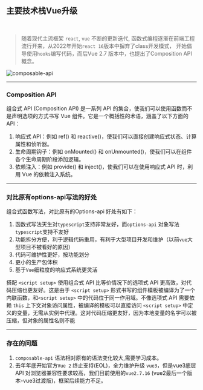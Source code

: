 ## <logos-vue v-motion :initial="{opacity: 0, y: 100}" :enter="{opacity: 1, y: 0, scale: 1}"/> 主要技术栈Vue升级


<br /> 

> 随着现代主流框架 `react`, `vue` 不断的更新迭代,  函数式编程逐渐在前端工程流行开来，从2022年开始`react 16`版本中摒弃了class开发模式， 开始倡导使用`hooks`编写代码，而后Vue 2.7 版本中，也提出了Composition API概念。

<div class="flex align-center justify-center">
  <img src="/assets/images/composable-api.jpg" class="w-70%" alt="composable-api" />
</div>



--- 

### Composition API

组合式 API (Composition API) 是一系列 API 的集合，使我们可以使用函数而不是声明选项的方式书写 Vue 组件。它是一个概括性的术语，涵盖了以下方面的 API：

1. 响应式 API：例如 ref() 和 reactive()，使我们可以直接创建响应式状态、计算属性和侦听器。
2. 生命周期钩子：例如 onMounted() 和 onUnmounted()，使我们可以在组件各个生命周期阶段添加逻辑。
3. 依赖注入：例如 provide() 和 inject()，使我们可以在使用响应式 API 时，利用 Vue 的依赖注入系统。

---

### 对比原有options-api写法的好处

组合式函数写法，对比原有的Options-api 好处有如下：

1. 函数式写法天生对`typescript`支持非常友好，而`options-api` 对象写法`typescript`支持不友好
2. 功能拆分方便，利于逻辑代码重用，有利于大型项目开发和维护（以前`vue`大型项目不被看好的原因）
3. 代码可维护性更好，按功能划分
4. 更小的生产包体积
5. 基于`Vue`细粒度的响应式系统更灵活

搭配 `<script setup>` 使用组合式 API 比等价情况下的选项式 API 更高效，对代码压缩也更友好。这是由于 `<script setup>` 形式书写的组件模板被编译为了一个内联函数，和`<script setup>` 中的代码位于同一作用域。不像选项式 API 需要依赖 `this`  上下文对象访问属性，被编译的模板可以直接访问 `<script setup>` 中定义的变量，无需从实例中代理。这对代码压缩更友好，因为本地变量的名字可以被压缩，但对象的属性名则不能


---

### 存在的问题

1. `composable-api` 语法相对原有的语法变化较大,需要学习成本。
2. 去年年底开始官方`Vue 2` 终止支持(EOL)，全力维护升级 `vue3`，但是vue3底层API 对浏览器兼容性要求较高，我们目前使用的`vue2.7.16` (vue2最后一个版本-vue3过渡版)，框架后续能力不足。
